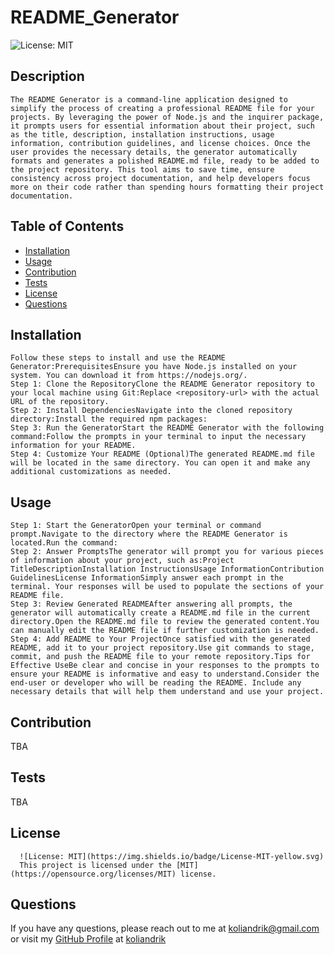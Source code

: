# README_Generator 
  ![License: MIT](https://img.shields.io/badge/License-MIT-yellow.svg)
  ## Description
  ```
  The README Generator is a command-line application designed to simplify the process of creating a professional README file for your projects. By leveraging the power of Node.js and the inquirer package, it prompts users for essential information about their project, such as the title, description, installation instructions, usage information, contribution guidelines, and license choices. Once the user provides the necessary details, the generator automatically formats and generates a polished README.md file, ready to be added to the project repository. This tool aims to save time, ensure consistency across project documentation, and help developers focus more on their code rather than spending hours formatting their project documentation.
  ```
  ## Table of Contents
  - [Installation](#installation)
  - [Usage](#usage)
  - [Contribution](#contribution)
  - [Tests](#tests)
  - [License](#license)
  - [Questions](#questions)
  ## Installation
  ```
  Follow these steps to install and use the README Generator:PrerequisitesEnsure you have Node.js installed on your system. You can download it from https://nodejs.org/.
  Step 1: Clone the RepositoryClone the README Generator repository to your local machine using Git:Replace <repository-url> with the actual URL of the repository.
  Step 2: Install DependenciesNavigate into the cloned repository directory:Install the required npm packages:
  Step 3: Run the GeneratorStart the README Generator with the following command:Follow the prompts in your terminal to input the necessary information for your README.
  Step 4: Customize Your README (Optional)The generated README.md file will be located in the same directory. You can open it and make any additional customizations as needed.
  ```
  ## Usage
  ```
  Step 1: Start the GeneratorOpen your terminal or command prompt.Navigate to the directory where the README Generator is located.Run the command:
  Step 2: Answer PromptsThe generator will prompt you for various pieces of information about your project, such as:Project TitleDescriptionInstallation InstructionsUsage InformationContribution GuidelinesLicense InformationSimply answer each prompt in the terminal. Your responses will be used to populate the sections of your README file.
  Step 3: Review Generated READMEAfter answering all prompts, the generator will automatically create a README.md file in the current directory.Open the README.md file to review the generated content.You can manually edit the README file if further customization is needed.
  Step 4: Add README to Your ProjectOnce satisfied with the generated README, add it to your project repository.Use git commands to stage, commit, and push the README file to your remote repository.Tips for Effective UseBe clear and concise in your responses to the prompts to ensure your README is informative and easy to understand.Consider the end-user or developer who will be reading the README. Include any necessary details that will help them understand and use your project.
  ```
  ## Contribution
  TBA
  ## Tests
  TBA
  ## License
      ![License: MIT](https://img.shields.io/badge/License-MIT-yellow.svg)
      This project is licensed under the [MIT](https://opensource.org/licenses/MIT) license.
  ## Questions
  If you have any questions, please reach out to me at [koliandrik@gmail.com](mailto:koliandrik@gmail.com) or visit my [GitHub Profile]() at [koliandrik]()